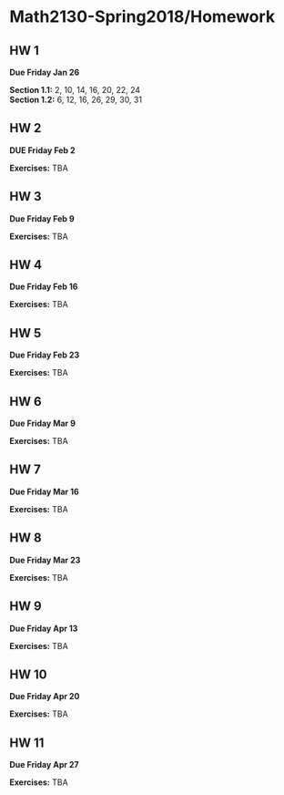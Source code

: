 # Math2130-Spring2018/Homework

## HW 1

**Due Friday Jan 26**

**Section 1.1:** 2, 10, 14, 16, 20, 22, 24    
**Section 1.2:** 6, 12, 16, 26, 29, 30, 31


## HW 2

**DUE Friday Feb 2**

**Exercises:** TBA


## HW 3

**Due Friday Feb 9**

**Exercises:** TBA


## HW 4

**Due Friday Feb 16**

**Exercises:** TBA

## HW 5

**Due Friday Feb 23**

**Exercises:** TBA

## HW 6

**Due Friday Mar 9**

**Exercises:** TBA

## HW 7

**Due Friday Mar 16**

**Exercises:** TBA

## HW 8

**Due Friday Mar 23**

**Exercises:** TBA

## HW 9

**Due Friday Apr 13**

**Exercises:** TBA

## HW 10

**Due Friday Apr 20**

**Exercises:** TBA

## HW 11

**Due Friday Apr 27**

**Exercises:** TBA
